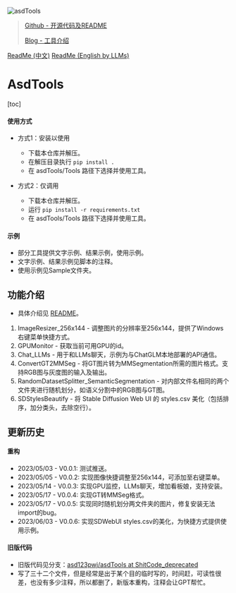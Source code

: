 ![asdTools](asdTools.png "asdTools")

> [Github - 开源代码及README](https://github.com/asd123pwj/asdTools)
>
> [Blog - 工具介绍](https://mwhls.top/project/asdtools)

[ReadMe (中文)](README.md)
[ReadMe (English by LLMs)](README_EN.md)

# AsdTools

[toc]

#### 使用方式

- 方式1：安装以使用

  - 下载本仓库并解压。
  - 在解压目录执行 `pip install .`
  - 在 asdTools/Tools 路径下选择并使用工具。
- 方式2：仅调用

  - 下载本仓库并解压。
  - 运行 `pip install -r requirements.txt`
  - 在 asdTools/Tools 路径下选择并使用工具。

#### 示例

- 部分工具提供文字示例、结果示例，使用示例。
- 文字示例、结果示例见脚本的注释。
- 使用示例见Sample文件夹。

## 功能介绍

- 具体介绍见 [README](asdTools/Tools/README.md)。

1. ImageResizer_256x144 - 调整图片的分辨率至256x144，提供了Windows右键菜单快捷方式。
2. GPUMonitor - 获取当前可用GPU的id。
3. Chat_LLMs - 用于和LLMs聊天，示例为与ChatGLM本地部署的API通信。
4. ConvertGT2MMSeg - 将GT图片转为MMSegmentation所需的图片格式。支持RGB图与灰度图的输入及输出。
5. RandomDatasetSplitter_SemanticSegmentation - 对内部文件名相同的两个文件夹进行随机划分，如语义分割中的RGB图与GT图。
6. SDStylesBeautify - 将 Stable Diffusion Web UI 的 styles.csv 美化（包括排序，加分类头，去除空行）。

## 更新历史

#### 重构

- 2023/05/03 - V0.0.1: 测试推送。
- 2023/05/05 - V0.0.2: 实现图像快捷调整至256x144，可添加至右键菜单。
- 2023/05/14 - V0.0.3: 实现GPU监控，LLMs聊天，增加看板娘，支持安装。
- 2023/05/17 - V0.0.4: 实现GT转MMSeg格式。
- 2023/05/17 - V0.0.5: 实现同时随机划分两文件夹的图片，修复安装无法import的bug。
- 2023/06/03 - V0.0.6: 实现SDWebUI styles.csv的美化，为快捷方式提供使用示例。

#### 旧版代码

- 旧版代码见分支：[asd123pwj/asdTools at ShitCode_deprecated](https://github.com/asd123pwj/asdTools/tree/ShitCode_deprecated)
- 写了三十二个文件，但是经常是出于某个目的临时写的，时间赶，可读性很差，也没有多少注释，所以都删了，新版本重构，注释会让GPT帮忙。
